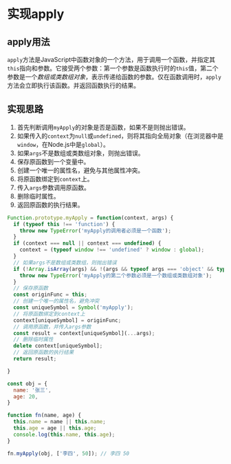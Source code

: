 # 实现apply

## apply用法

`apply`方法是JavaScript中函数对象的一个方法，用于调用一个函数，并指定其`this`指向和参数。它接受两个参数：第一个参数是函数执行时的`this`值，第二个参数是一个*数组或类数组对象*，表示传递给函数的参数。仅在函数调用时，`apply`方法会立即执行该函数。并返回函数执行的结果。


## 实现思路
1. 首先判断调用`myApply`的对象是否是函数，如果不是则抛出错误。
2. 如果传入的`context`为`null`或`undefined`，则将其指向全局对象（在浏览器中是`window`，在Node.js中是`global`）。
3. 如果`args`不是数组或类数组对象，则抛出错误。
4. 保存原函数到一个变量中。
5. 创建一个唯一的属性名，避免与其他属性冲突。
6. 将原函数绑定到`context`上。
7. 传入`args`参数调用原函数。
8. 删除临时属性。
9. 返回原函数的执行结果。


```js
Function.prototype.myApply = function(context, args) {
  if (typeof this !== 'function') {
    throw new TypeError('myApply的调用者必须是一个函数');
  }
  if (context === null || context === undefined) {
    context = (typeof window !== 'undefined' ? window : global);
  }
  // 如果args不是数组或类数组，则抛出错误
  if (!Array.isArray(args) && !(args && typeof args === 'object' && typeof args.length === 'number')) {
    throw new TypeError('myApply的第二个参数必须是一个数组或类数组对象');
  }
  // 保存原函数
  const originFunc = this;
  // 创建一个唯一的属性名，避免冲突
  const uniqueSymbol = Symbol('myApply');
  // 将原函数绑定到context上
  context[uniqueSymbol] = originFunc;
  // 调用原函数，并传入args参数
  const result = context[uniqueSymbol](...args);
  // 删除临时属性
  delete context[uniqueSymbol];
  // 返回原函数的执行结果
  return result;

}

const obj = {
  name: '张三',
  age: 20,
}

function fn(name, age) {
  this.name = name || this.name;
  this.age = age || this.age;
  console.log(this.name, this.age);
}

fn.myApply(obj, ['李四', 50]); // 李四 50
```
